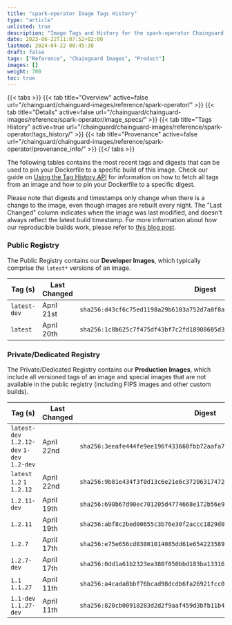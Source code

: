```yaml
---
title: "spark-operator Image Tags History"
type: "article"
unlisted: true
description: "Image Tags and History for the spark-operator Chainguard Image"
date: 2023-06-22T11:07:52+02:00
lastmod: 2024-04-22 00:45:38
draft: false
tags: ["Reference", "Chainguard Images", "Product"]
images: []
weight: 700
toc: true
---
```


{{< tabs >}}
{{< tab title="Overview" active=false url="/chainguard/chainguard-images/reference/spark-operator/" >}}
{{< tab title="Details" active=false url="/chainguard/chainguard-images/reference/spark-operator/image_specs/" >}}
{{< tab title="Tags History" active=true url="/chainguard/chainguard-images/reference/spark-operator/tags_history/" >}}
{{< tab title="Provenance" active=false url="/chainguard/chainguard-images/reference/spark-operator/provenance_info/" >}}
{{</ tabs >}}

The following tables contains the most recent tags and digests that can be used to pin your Dockerfile to a specific build of this image. Check our guide on [Using the Tag History API](/chainguard/chainguard-images/using-the-tag-history-api/) for information on how to fetch all tags from an image and how to pin your Dockerfile to a specific digest.

Please note that digests and timestamps only change when there is a change to the image, even though images are rebuilt every night. The "Last Changed" column indicates when the image was last modified, and doesn't always reflect the latest build timestamp. For more information about how our reproducible builds work, please refer to [this blog post](https://www.chainguard.dev/unchained/reproducing-chainguards-reproducible-image-builds).

### Public Registry
The Public Registry contains our **Developer Images**, which typically comprise the `latest*` versions of an image.

| Tag (s)       | Last Changed | Digest                                                                    |
|---------------|--------------|---------------------------------------------------------------------------|
|  `latest-dev` | April 21st   | `sha256:d43cf6c75ed1198a29b6103a752d7a0f8ac53f46f3ac355f2a9bcbad70b974d0` |
|  `latest`     | April 20th   | `sha256:1c8b625c7f475df43bf7c2fd18908605d3768dff5f70e4277c54b204a158eb43` |


### Private/Dedicated Registry
The Private/Dedicated Registry contains our **Production Images**, which include all versioned tags of an image and special images that are not available in the public registry (including FIPS images and other custom builds).

| Tag (s)                                      | Last Changed | Digest                                                                    |
|----------------------------------------------|--------------|---------------------------------------------------------------------------|
|  `latest-dev` `1.2.12-dev` `1-dev` `1.2-dev` | April 22nd   | `sha256:3eeafe444fe9ee196f433660fbb72aafa7321562b6aede6b05f0d4d04fbe942f` |
|  `latest` `1.2` `1` `1.2.12`                 | April 22nd   | `sha256:9b81e434f3f0d13c6e21e6c3720631747272cd9c2fa7e98e6d610d9cf73d7953` |
|  `1.2.11-dev`                                | April 19th   | `sha256:690b67d90ec701205d4774668e172b56e97a11cd10f10807dc35c0d1739012fc` |
|  `1.2.11`                                    | April 19th   | `sha256:abf8c2bed00655c3b76e30f2accc1829d0822224270a4eb4a78330687ca53d1a` |
|  `1.2.7`                                     | April 17th   | `sha256:e75e656cd03001014085dd61e65422358956386ae255b34a8bf7f3f02b8e0c6b` |
|  `1.2.7-dev`                                 | April 17th   | `sha256:0dd1a61b2323ea380f050bbd183ba1331611fc095cde7eb425aad4e9bc36c2c9` |
|  `1.1` `1.1.27`                              | April 11th   | `sha256:a4cada8bbf76bcad98dcdb6fa26921fcc0f2910e9666cec6fae74df023b6af3a` |
|  `1.1-dev` `1.1.27-dev`                      | April 11th   | `sha256:820cb00918283d2d2f9aaf459d3bfb11b43d690305e6928210f4e39ca704a564` |

